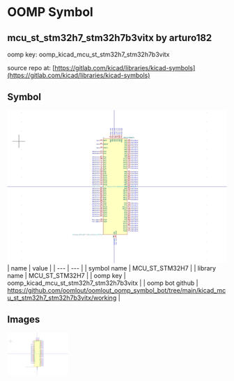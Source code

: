 # OOMP Symbol  
## mcu_st_stm32h7_stm32h7b3vitx  by arturo182  
  
oomp key: oomp_kicad_mcu_st_stm32h7_stm32h7b3vitx  
  
source repo at: [https://gitlab.com/kicad/libraries/kicad-symbols](https://gitlab.com/kicad/libraries/kicad-symbols)  
## Symbol  
  
[![working.png](working_600.png)](working.png)  
| name | value | 
| --- | --- | 
| symbol name | MCU_ST_STM32H7 | 
| library name | MCU_ST_STM32H7 | 
| oomp key | oomp_kicad_mcu_st_stm32h7_stm32h7b3vitx | 
| oomp bot github | https://github.com/oomlout/oomlout_oomp_symbol_bot/tree/main/kicad_mcu_st_stm32h7_stm32h7b3vitx/working | 
## Images  
  
[![working.png](working_140.png)](working.png)  
